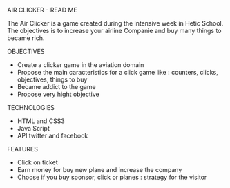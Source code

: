 AIR CLICKER - READ ME

The Air Clicker is a game created during the intensive week in Hetic School.
The objectives is to increase your airline Companie and buy many things to became rich.


OBJECTIVES
- Create a clicker game in the aviation domain
- Propose the main caracteristics for a click game like : counters, clicks, objectives, things to buy
- Became addict to the game
- Propose very hight objective


TECHNOLOGIES 
- HTML and CSS3
- Java Script 
- API twitter and  facebook 



FEATURES 
- Click on ticket
- Earn money for buy new plane and increase the company
- Choose if you buy sponsor, click or planes : strategy for the visitor
